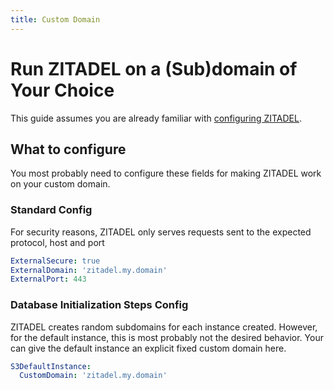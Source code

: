 ```yaml
---
title: Custom Domain
---
```


# Run ZITADEL on a (Sub)domain of Your Choice

This guide assumes you are already familiar with [configuring ZITADEL](./configure).

## What to configure

You most probably need to configure these fields for making ZITADEL work on your custom domain.

### Standard Config

For security reasons, ZITADEL only serves requests sent to the expected protocol, host and port

<!-- TODO: verify -->
```yaml
ExternalSecure: true
ExternalDomain: 'zitadel.my.domain'
ExternalPort: 443
```

### Database Initialization Steps Config

<!-- TODO: verify -->
ZITADEL creates random subdomains for each instance created.
However, for the default instance, this is most probably not the desired behavior.
Your can give the default instance an explicit fixed custom domain here.

```yaml
S3DefaultInstance:
  CustomDomain: 'zitadel.my.domain'
```

